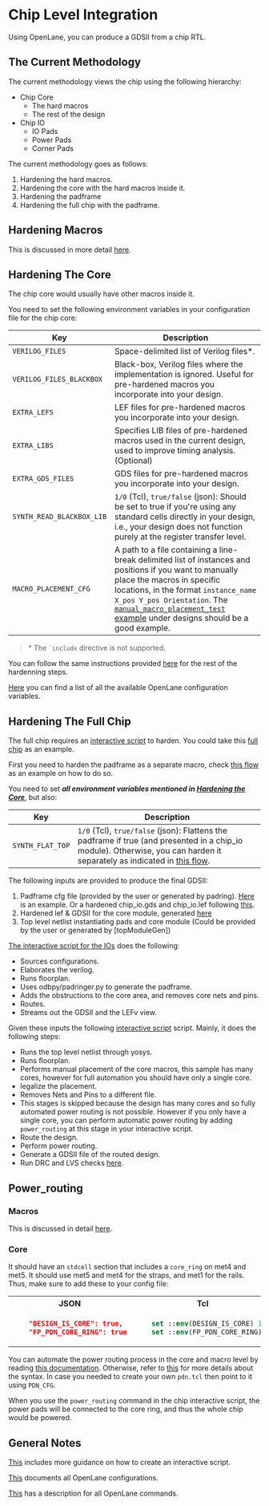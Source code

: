 # Chip Level Integration
Using OpenLane, you can produce a GDSII from a chip RTL.

## The Current Methodology

The current methodology views the chip using the following hierarchy:
- Chip Core
    - The hard macros
    - The rest of the design
- Chip IO
    - IO Pads
    - Power Pads
    - Corner Pads

The current methodology goes as follows:
1. Hardening the hard macros.
2. Hardening the core with the hard macros inside it.
3. Hardening the padframe
4. Hardening the full chip with the padframe.


## Hardening Macros

This is discussed in more detail [here][8].

## Hardening The Core

The chip core would usually have other macros inside it.

You need to set the following environment variables in your configuration file for the chip core:

| Key | Description |
|-|-|
| `VERILOG_FILES` | Space-delimited list of Verilog files*. |
| `VERILOG_FILES_BLACKBOX` | Black-box, Verilog files where the implementation is ignored. Useful for pre-hardened macros you incorporate into your design. |
| `EXTRA_LEFS` | LEF files for pre-hardened macros you incorporate into your design. |
| `EXTRA_LIBS` | Specifies LIB files of pre-hardened macros used in the current design, used to improve timing analysis. (Optional) |
| `EXTRA_GDS_FILES` | GDS files for pre-hardened macros you incorporate into your design. |
| `SYNTH_READ_BLACKBOX_LIB` | `1/0` (Tcl), `true/false` (json): Should be set to true if you're using any standard cells directly in your design, i.e., your design does not function purely at the register transfer level. |
| `MACRO_PLACEMENT_CFG` | A path to a file containing a line-break delimited list of instances and positions if you want to manually place the macros in specific locations, in the format `instance_name X_pos Y_pos Orientation`. The [`manual_macro_placement_test` example][9] under designs should be a good example. |
> \* The ``` `include ``` directive is not supported.

You can follow the same instructions provided [here][8] for the rest of the hardenning steps.

[Here][0] you can find a list of all the available OpenLane configuration variables.

## Hardening The Full Chip

The full chip requires an [interactive script][2] to harden. You could take this [full chip][5] as an example.

First you need to harden the padframe as a separate macro, check [this flow][4] as an example on how to do so.

You need to set ***all environment variables mentioned in [Hardening the Core](#hardening-the-core)***, but also:

| Key | Description |
|-|-|
| `SYNTH_FLAT_TOP` | `1/0` (Tcl), `true/false` (json): Flattens the padframe if true (and presented in a chip_io module). Otherwise, you can harden it separately as indicated in [this flow][4].  |

The following inputs are provided to produce the final GDSII:

1. Padframe cfg file (provided by the user or generated by padring). [Here][6] is an example. Or a hardened chip_io.gds and chip_io.lef following [this][4].
2. Hardened lef & GDSII for the core module, generated [here](#hardening-the-core)
3. Top level netlist instantiating pads and core module (Could be provided by the user or generated by [topModuleGen])

[The interactive script for the IOs][4] does the following:
- Sources configurations.
- Elaborates the verilog.
- Runs floorplan.
- Uses odbpy/padringer.py to generate the padframe.
- Adds the obstructions to the core area, and removes core nets and pins.
- Routes.
- Streams out the GDSII and the LEFv view.

Given these inputs the following [interactive script][5] script. Mainly, it does the following steps:
-  Runs the top level netlist through yosys.
-  Runs floorplan.
-  Performs manual placement of the core macros, this sample has many cores, however for full automation you should have only a single core.
-  legalize the placement.
-  Removes Nets and Pins to a different file.
-  This stages is skipped because the design has many cores and so fully automated power routing is not possible. However if you only have a single core, you can perform automatic power routing by adding `power_routing` at this stage in your interactive script.
-  Route the design.
-  Perform power routing.
-  Generate a GDSII file of the routed design.
-  Run DRC and LVS checks [here][11].

## Power_routing

### Macros

This is discussed in detail [here][8].

### Core

It should have an `stdcell` section that includes a `core_ring` on met4 and met5. It should use met5 and met4 for the straps, and met1 for the rails. Thus, make sure to add these to your config file:

<table>
<tr><th>JSON</th><th>Tcl</th></tr>
<tr>
<td>
    
```json
    "DESIGN_IS_CORE": true,
    "FP_PDN_CORE_RING": true
```


</td>
<td>

```tcl
    set ::env(DESIGN_IS_CORE) 1
    set ::env(FP_PDN_CORE_RING) 1
```
</td>
</tr>
</table>

You can automate the power routing process in the core and macro level by reading [this documentation][10]. Otherwise, refer to [this][3] for more details about the syntax. In case you needed to create your own `pdn.tcl` then point to it using `PDN_CFG`.

When you use the `power_routing` command in the chip interactive script, the power pads will be connected to the core ring, and thus the whole chip would be powered.

## General Notes

[This][2] includes more guidance on how to create an interactive script.

[This][0] documents all OpenLane configurations.

[This][1] has a description for all OpenLane commands.

[0]: ../reference/configuration.md
[1]: ../reference/openlane_commands.md
[2]: ../reference/interactive_mode.md
[3]: https://openroad.readthedocs.io/en/latest/main/src/pdn/README.html
[4]: https://github.com/efabless/caravel/blob/9949306c42ded3cad03e1f4566d7cd1f8215b0bb/openlane/chip_io/interactive.tcl
[5]: https://github.com/efabless/caravel/blob/9949306c42ded3cad03e1f4566d7cd1f8215b0bb/openlane/caravel/interactive.tcl
[6]: https://github.com/efabless/caravel/blob/9949306c42ded3cad03e1f4566d7cd1f8215b0bb/openlane/chip_io/padframe.cfg
[8]: ./hardening_macros.md
[9]: https://github.com/The-OpenROAD-Project/openlane/tree/master/designs/manual_macro_placement_test
[10]: ./advanced_power_grid_control.md
[11]: https://github.com/efabless/caravel/blob/9949306c42ded3cad03e1f4566d7cd1f8215b0bb/openlane/caravel/interactive.lvs.tcl
